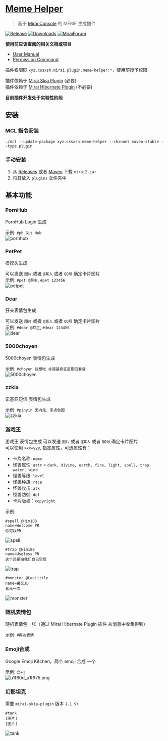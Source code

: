 # [Meme Helper](https://github.com/cssxsh/meme-helper)

> 基于 [Mirai Console](https://github.com/mamoe/mirai-console) 的 MEME 生成插件
> 
[![Release](https://img.shields.io/github/v/release/cssxsh/meme-helper)](https://github.com/cssxsh/meme-helper/releases)
[![Downloads](https://img.shields.io/github/downloads/cssxsh/meme-helper/total)](https://repo1.maven.org/maven2/xyz/cssxsh/meme-helper/)
[![MiraiForum](https://img.shields.io/badge/post-on%20MiraiForum-yellow)](https://mirai.mamoe.net/topic/1271)

**使用前应该查阅的相关文档或项目**

*   [User Manual](https://github.com/mamoe/mirai/blob/dev/docs/UserManual.md)
*   [Permission Command](https://github.com/mamoe/mirai/blob/dev/mirai-console/docs/BuiltInCommands.md#permissioncommand)

插件权限ID `xyz.cssxsh.mirai.plugin.meme-helper:*`，使用前授予权限

插件依赖于 [Mirai Skia Plugin](https://github.com/cssxsh/mirai-skia-plugin) (必要)  
插件依赖于 [Mirai Hibernate Plugin](https://github.com/cssxsh/mirai-hibernate-plugin) (不必要)  

**目前插件开发处于实验性阶段**

## 安装

### MCL 指令安装

`./mcl --update-package xyz.cssxsh:meme-helper --channel maven-stable --type plugin`

### 手动安装

1.  从 [Releases](https://github.com/cssxsh/meme-helper/releases) 或者 [Maven](https://repo1.maven.org/maven2/xyz/cssxsh/meme-helper/) 下载 `mirai2.jar`
2.  将其放入 `plugins` 文件夹中

## 基本功能

### PornHub 

PornHub Login 生成

示例: `#ph Git Hub`  
![pornhub](example/pornhub.png)

### PetPet

摸摸头生成

可以发送 `图片` 或者 `@某人` 或者 `QQ号` 确定卡片图片  
示例: `#pet @群主`, `#pet 123456`  
![petpet](example/petpet.gif)

### Dear

狂亲表情包生成

可以发送 `图片` 或者 `@某人` 或者 `QQ号` 确定卡片图片  
示例: `#dear @群主`, `#dear 123456`  
![dear](example/dear.gif)

### 5000choyen

5000choyen 表情包生成

示例: `#choyen 我想吃 肯德基疯狂星期四套餐`  
![5000choyen](example/5000choyen.png)

### zzkia

诺基亚短信 表情包生成

示例: `#pinyin 无内鬼，来点色图`  
![zzkia](example/zzkia.png)

### 游戏王

游戏王 表情包生成
可以发送 `图片` 或者 `@某人` 或者 `QQ号` 确定卡片图片  
可以使用 `xxx=yyy`, 指定属性，可选属性有：
*   卡片名称: `name`
*   怪兽属性: `attr` = `dark, divine, earth, fire, light, spell, trap, water, wind`
*   怪兽等级: `level`
*   怪兽种族: `race`
*   怪兽攻击: `atk`
*   怪兽防御: `def`
*   卡片版权：`copyright`

示例: 
```
#spell @Him188
name=Welcome PR
你可以PR
```
![spell](example/spell.png)

```
#trap @Him188
name=Useless PR
这个还是由我们自己实现
```
![trap](example/trap.png)

```
#monster @LaoLittle
name=援交JD
五元一次
```
![monster](example/monster.png)

### 随机表情包

随机表情包一张（通过 Mirai Hibernate Plugin 插件 从消息中收集得到）

示例: `#群友表情`

### Emoji合成

Google Emoji Kitchen，两个 emoji 合成 一个  

示例: `😍+🥵`  
![u1f60d_u1f975.png](https://www.gstatic.com/android/keyboard/emojikitchen/20201001/u1f60d/u1f60d_u1f975.png)


### 幻影坦克

需要 `mirai-skia-plugin` 版本 `1.1.9+`

```
#tank
[图片]
[图片]
```
![tank](example/tank.png)